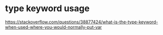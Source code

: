 # type keyword usage  
https://stackoverflow.com/questions/38877424/what-is-the-type-keyword-when-used-where-you-would-normally-put-var  